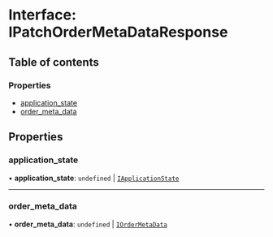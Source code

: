 # Interface: IPatchOrderMetaDataResponse

## Table of contents

### Properties

- [application\_state](IPatchOrderMetaDataResponse.md#application_state)
- [order\_meta\_data](IPatchOrderMetaDataResponse.md#order_meta_data)

## Properties

### application\_state

• **application\_state**: `undefined` \| [`IApplicationState`](IApplicationState.md)

___

### order\_meta\_data

• **order\_meta\_data**: `undefined` \| [`IOrderMetaData`](IOrderMetaData.md)
